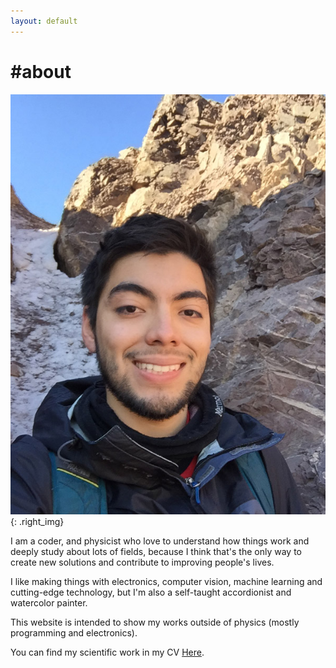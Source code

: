 ```yaml
---
layout: default
---
```

# #about

![Me](images/me.jpg){: .right_img}

I am a coder, and physicist who love to understand how things work and deeply study about lots of fields, because I think that's the only way to create new solutions and contribute to improving people's lives.

I like making things with electronics, computer vision, machine learning and cutting-edge technology, but I'm also a self-taught accordionist and watercolor painter.
<!-- I am really passionate about mixing arts and science, specially in fields like **data visualization & analysis, human-computer interaction, wearable interfaces and computer vision.**. -->

This website is intended to show my works outside of physics (mostly programming and electronics).

You can find my scientific work in my CV [Here](https://fthernan.github.com/assets/CV-Francisco_Hernandez.pdf).
